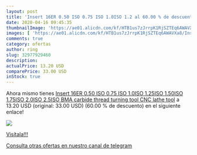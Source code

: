 ```yaml
---
layout: post
title: 'Insert 16ER 0.50 ISO 0.75 ISO 1.0ISO 1.2 al 60.00 % de descuento'
date: 2020-04-16 09:45:35
thumbnailImage: 'https://ae01.alicdn.com/kf/HTB1us7zJrrpK1RjSZTEq6AWAVXa8/Insert-16ER-0-50-ISO-0-75-ISO-1-0ISO-1-25ISO-1-50ISO-1-75ISO.jpg_350x350._SL200_.jpg'
images: [ 'https://ae01.alicdn.com/kf/HTB1us7zJrrpK1RjSZTEq6AWAVXa8/Insert-16ER-0-50-ISO-0-75-ISO-1-0ISO-1-25ISO-1-50ISO-1-75ISO.jpg_350x350._SL200_.jpg' ]
comments: true
category: ofertas
author: ring
slug: 32977929460
description:
actualPrice: 13.20 USD
comparePrice: 33.00 USD
inStock: true
---
```


Ahora mismo tienes [Insert 16ER 0.50 ISO 0.75 ISO 1.0ISO 1.25ISO 1.50ISO 1.75ISO 2.0ISO 2.5ISO BMA carbide thread turning tool CNC lathe tool](https://www.amazon.com/dp/32977929460/?tag=redken08-20) a 13.20 USD (original: 33.00 USD) (60.00 %  de descuento) en el siguiente enlace!

[![](https://ae01.alicdn.com/kf/HTB1us7zJrrpK1RjSZTEq6AWAVXa8/Insert-16ER-0-50-ISO-0-75-ISO-1-0ISO-1-25ISO-1-50ISO-1-75ISO.jpg_350x350._SL200_.jpg)](https://www.amazon.com/dp/32977929460/?tag=redken08-20)

[Visítala!!!](https://www.amazon.com/dp/32977929460/?tag=redken08-20)

[Consulta otras ofertas en nuestro canal de telegram](https://t.me/s/ofertas25)
